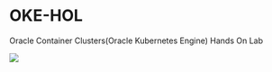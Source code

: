 # OKE-HOL
Oracle Container Clusters(Oracle Kubernetes Engine) Hands On Lab

![](https://github.com/AndyPandi/Container-OKE-HOL/blob/master/resources/images/20191003_193905.png)
